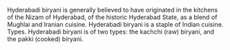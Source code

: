 Hyderabadi biryani is generally believed to have originated in the kitchens of the Nizam of Hyderabad, of the historic Hyderabad State, as a blend of Mughlai and Iranian cuisine. Hyderabadi biryani is a staple of Indian cuisine. Types. Hyderabadi biryani is of two types: the kachchi (raw) biryani, and the pakki (cooked) biryani.